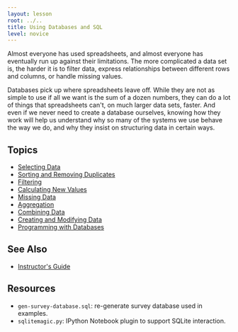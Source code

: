 ```yaml
---
layout: lesson
root: ../..
title: Using Databases and SQL
level: novice
---
```

Almost everyone has used spreadsheets,
and almost everyone has eventually run up against their limitations.
The more complicated a data set is,
the harder it is to filter data,
express relationships between different rows and columns,
or handle missing values.

Databases pick up where spreadsheets leave off.
While they are not as simple to use if all we want is the sum of a dozen numbers,
they can do a lot of things that spreadsheets can't,
on much larger data sets,
faster.
And even if we never need to create a database ourselves,
knowing how they work will help us understand why so many of the systems we use
behave the way we do,
and why they insist on structuring data in certain ways.

Topics
------
*   [Selecting Data](01-select.html)
*   [Sorting and Removing Duplicates](02-sort-dup.html)
*   [Filtering](03-filter.html)
*   [Calculating New Values](04-calc.html)
*   [Missing Data](05-null.html)
*   [Aggregation](06-agg.html)
*   [Combining Data](07-join.html)
*   [Creating and Modifying Data](08-create.html)
*   [Programming with Databases](09-prog.html)

See Also
--------
*   [Instructor's Guide](guide.html)

Resources
---------
*   `gen-survey-database.sql`: re-generate survey database used in examples.
*   `sqlitemagic.py`: IPython Notebook plugin to support SQLite interaction.

